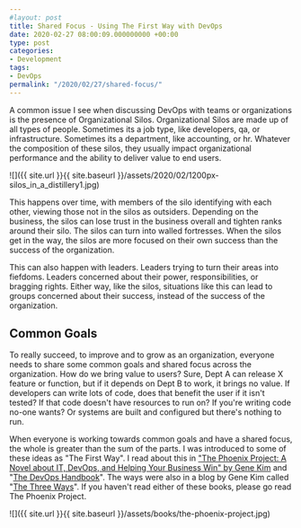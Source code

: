 ```yaml
---
#layout: post
title: Shared Focus - Using The First Way with DevOps
date: 2020-02-27 08:00:09.000000000 +00:00
type: post
categories:
- Development
tags:
- DevOps
permalink: "/2020/02/27/shared-focus/"
---
```

A common issue I see when discussing DevOps with teams or organizations is the presence of Organizational Silos. Organizational Silos are made up of all types of people. Sometimes its a job type, like developers, qa, or infrastructure. Sometimes its a department, like accounting, or hr. Whatever the composition of these silos, they usually impact organizational performance and the ability to deliver value to end users.

![]({{ site.url }}{{ site.baseurl }}/assets/2020/02/1200px-silos_in_a_distillery1.jpg)

This happens over time, with members of the silo identifying with each other, viewing those not in the silos as outsiders. Depending on the business, the silos can lose trust in the business overall and tighten ranks around their silo. The silos can turn into walled fortresses. When the silos get in the way, the silos are more focused on their own success than the success of the organization.

This can also happen with leaders. Leaders trying to turn their areas into fiefdoms. Leaders concerned about their power, responsibilities, or bragging rights. Either way, like the silos, situations like this can lead to groups concerned about their success, instead of the success of the organization.

## Common Goals

To really succeed, to improve and to grow as an organization, everyone needs to share some common goals and shared focus across the organization. How do we bring value to users? Sure, Dept A can release X feature or function, but if it depends on Dept B to work, it brings no value. If developers can write lots of code, does that benefit the user if it isn't tested? If that code doesn't have resources to run on? If you're writing code no-one wants? Or systems are built and configured but there's nothing to run.

When everyone is working towards common goals and have a shared focus, the whole is greater than the sum of the parts. I was introduced to some of these ideas as "The First Way". I read about this in ["The Phoenix Project: A Novel about IT, DevOps, and Helping Your Business Win" by Gene Kim](https://itrevolution.com/book/the-phoenix-project/) and "[The DevOps Handbook](https://itrevolution.com/book/the-devops-handbook/)". The ways were also in a blog by Gene Kim called "[The Three Ways](https://itrevolution.com/the-three-ways-principles-underpinning-devops/)". If you haven't read either of these books, please go read The Phoenix Project.

![]({{ site.url }}{{ site.baseurl }}/assets/books/the-phoenix-project.jpg)
